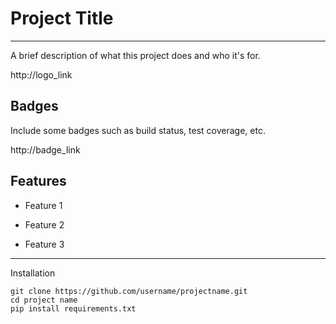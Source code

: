 # Project Title

---

A brief description of what this project does and who it's for.

http://logo_link

## Badges

Include some badges such as build status, test coverage, etc.

http://badge_link

## Features

- Feature 1

- Feature 2

- Feature 3

----

Installation

    git clone https://github.com/username/projectname.git
    cd project name
    pip install requirements.txt
